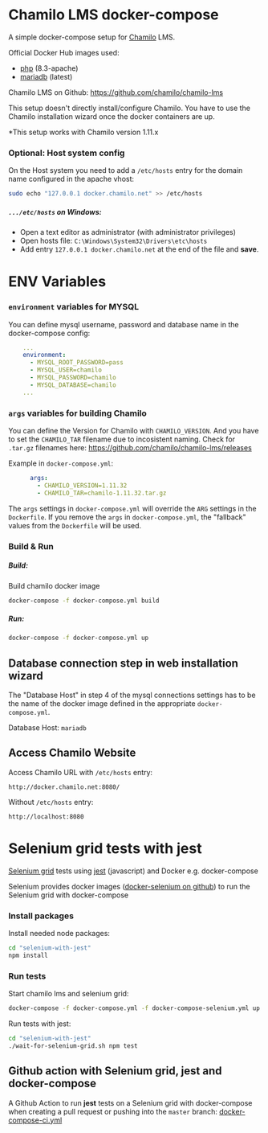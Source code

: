 # Chamilo LMS docker-compose

A simple docker-compose setup for [Chamilo](https://chamilo.org/) LMS.

Official Docker Hub images used:
* [php](https://hub.docker.com/_/php/) (8.3-apache)
* [mariadb](https://hub.docker.com/_/mariadb/) (latest)

Chamilo LMS on Github: https://github.com/chamilo/chamilo-lms

This setup doesn't directly install/configure Chamilo. You have to use the Chamilo installation wizard once the docker containers are up.

*This setup works with Chamilo version 1.11.x

### Optional: Host system config

On the Host system you need to add a `/etc/hosts` entry for the domain name configured in the apache vhost:

```bash
sudo echo "127.0.0.1 docker.chamilo.net" >> /etc/hosts
```

##### `.../etc/hosts` on Windows:
* Open a text editor as administrator (with administrator privileges)
* Open hosts file: `C:\Windows\System32\Drivers\etc\hosts`
* Add entry `127.0.0.1 docker.chamilo.net` at the end of the file and **save**.

# ENV Variables

### `environment` variables for MYSQL
You can define mysql username, password and database name in the docker-compose config:

```yaml
    ...
    environment:
      - MYSQL_ROOT_PASSWORD=pass
      - MYSQL_USER=chamilo
      - MYSQL_PASSWORD=chamilo
      - MYSQL_DATABASE=chamilo
    ...
```

### `args` variables for building Chamilo
You can define the Version for Chamilo with `CHAMILO_VERSION`.
And you have to set the `CHAMILO_TAR` filename due to incosistent naming.
Check for `.tar.gz` filenames here: https://github.com/chamilo/chamilo-lms/releases

Example in `docker-compose.yml`:
```yaml
      args:
        - CHAMILO_VERSION=1.11.32
        - CHAMILO_TAR=chamilo-1.11.32.tar.gz
```

The `args` settings in `docker-compose.yml` will override the `ARG` settings in the `Dockerfile`.
If you remove the `args` in `docker-compose.yml`, the "fallback" values from the `Dockerfile` will be used.

### Build & Run

##### Build:
Build chamilo docker image
```bash
docker-compose -f docker-compose.yml build
```

##### Run:
```bash
docker-compose -f docker-compose.yml up
```

## Database connection step in web installation wizard
The "Database Host" in step 4 of the mysql connections settings has to be the name of the docker image defined in the appropriate `docker-compose.yml`.

Database Host: `mariadb`

## Access Chamilo Website
Access Chamilo URL with `/etc/hosts` entry:

```
http://docker.chamilo.net:8080/
```

Without `/etc/hosts` entry:
```
http://localhost:8080
```

# Selenium grid tests with jest

[Selenium grid](https://www.selenium.dev/documentation/en/grid/) tests using [jest](https://jestjs.io/) (javascript) and Docker e.g. docker-compose

Selenium provides docker images ([docker-selenium on github](https://github.com/SeleniumHQ/docker-selenium)) to run the Selenium grid with docker-compose


### Install packages

Install needed node packages:
```bash
cd "selenium-with-jest"
npm install
```


### Run tests

Start chamilo lms and selenium grid:
```bash
docker-compose -f docker-compose.yml -f docker-compose-selenium.yml up -d
```

Run tests with jest:
```bash
cd "selenium-with-jest"
./wait-for-selenium-grid.sh npm test
```

## Github action with Selenium grid, jest and docker-compose

A Github Action to run **jest** tests on a Selenium grid with docker-compose when creating a pull request or pushing into the `master` branch:
[docker-compose-ci.yml](.github/workflows/docker-compose-ci.yml)
